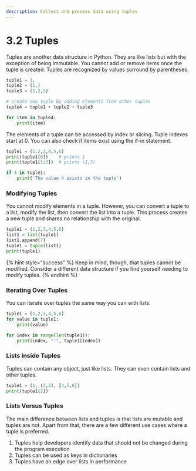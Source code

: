 ```yaml
---
description: Collect and process data using tuples
---
```


# 3.2 Tuples

Tuples are another data structure in Python. They are like lists but with the exception of being immutable. You cannot add or remove items once the tuple is created. Tuples are recognized by values surround by parentheses.

```python
tuple1 = 1,
tuple2 = (1,)
tuple3 = (1,2,3)

# create new tuple by adding elements from other tuples
tuple4 = tuple1 + tuple2 + tuple3

for item in tuple4:
    print(item)
```

The elements of a tuple can be accessed by index or slicing. Tuple indexes start at 0. You can also check if items exist using the if-in statement.

```python
tuple1 = (1,2,3,4,5,6)
print(tuple1[0])    # prints 1
print(tuple1[1:3])  # prints (2,3)

if 4 in tuple1:
    print('The value 4 exists in the tuple')
```

### Modifying Tuples

You cannot modify elements in a tuple. However, you can convert a tuple to a list, modify the list, then convert the list into a tuple. This process creates a new tuple and shares no relationship with the original.

```python
tuple1 = (1,2,3,4,5,6)
list1 = list(tuple1)
list1.append(7)
tuple1 = tuple(list1)
print(tuple1)
```

{% hint style="success" %}
Keep in mind, though, that tuples cannot be modified. Consider a different data structure if you find yourself needing to modify tuples.
{% endhint %}

### Iterating Over Tuples

You can iterate over tuples the same way you can with lists.

```python
tuple1 = (1,2,3,4,5,6)
for value in tuple1:
    print(value)

for index in range(len(tuple1)):
    print(index, ":", tuple1[index])
```

### Lists Inside Tuples

Tuples can contain any object, just like lists. They can even contain lists and other tuples.

```python
tuple1 = (1, (2,3), [4,5,6])
print(tuple1[2])
```

### Lists Versus Tuples

The main difference between lists and tuples is that lists are mutable and tuples are not. Apart from that, there are a few different use cases where a tuple is preferred.

1. Tuples help developers identify data that should not be changed during the program execution
2. Tuples can be used as keys in dictionaries
3. Tuples have an edge over lists in performance
